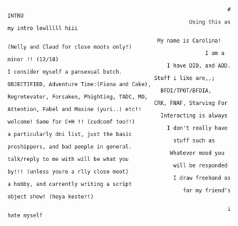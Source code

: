                                                                          # INTRO
                                                             Using this as my intro lewlllll hiii

                                                   My name is Carolina! (Nelly and Claud for close moots only!)
                                                                  I am a minor !! (12/18)
                                                      I have DID, and ADD. I consider myself a pansexual butch.
                                                  Stuff i like are,,; OBJECTIFIED, Adventure Time:(Fiona and Cake),
                                                    BFDI/TPOT/BFDIA, Regretevator, Forsaken, Phighting, TADC, MD, 
                                                  CRK, FNAF, Starving For Attention, Fabel and Maxine (yuri..) etc!!
                                                    Interacting is always welcome! Same for C+H !! (cudcomf too!!)
                                                      I don't really have a particularly dni list, just the basic
                                                        stuff such as proshippers, and bad people in general.
                                                       Whatever mood you talk/reply to me with will be what you
                                                        will be responded by!!! (unless youre a rlly close moot)
                                                        I draw freehand as a hobby, and currently writing a script
                                                           for my friend's object show! (heya kester!)

                                                                         i hate myself
